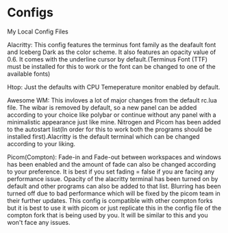 # Configs
My Local Config Files

Alacritty:
          This config features the terminus font family as the deafault font and Iceberg Dark as the color scheme. It also features an opacity value of 0.6. It comes with the underline cursor by default.(Terminus Font (TTF) must be installed for this to work or the font can be changed to one of the available fonts)
          
Htop:
      Just the defaults with CPU Temeperature monitor enabled by default.

Awesome WM:
            This invloves a lot of major changes from the default rc.lua file. The wibar is removed by default, so a new panel can be added according to your choice like polybar or continue without any panel with a minimalistic appearance just like mine. Nitrogen and Picom has been added to the autostart list(In order for this to work both the programs should be installed first).Alacritty is the default terminal which can be changed according to your liking.

Picom(Compton):
                Fade-in and Fade-out between workspaces and windows has been enabled and the amount of fade can also be changed according to your preference. It is best if you set fading = false if you are facing any performance issue. Opacity of the alacritty terminal has been turned on by default and other programs can also be added to that list. Blurring has been turned off due to bad performance which will be fixed by the picom team in their further updates. This config is compatible with other compton forks but it is best to use it with picom or just replicate this in the config file of the compton fork that is being used by you. It will be similar to this and you won't face any issues. 

